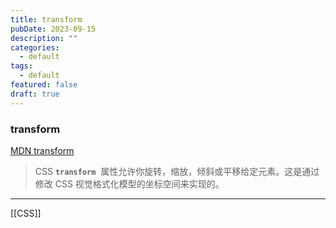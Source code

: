 ```yaml
---
title: transform
pubDate: 2023-09-15
description: ""
categories:
  - default
tags:
  - default
featured: false
draft: true
---
```

### transform

[MDN transform](https://developer.mozilla.org/zh-CN/docs/Web/CSS/transform)

> CSS **`transform`**  属性允许你旋转，缩放，倾斜或平移给定元素。这是通过修改 CSS 视觉格式化模型的坐标空间来实现的。

---

[[CSS]]

